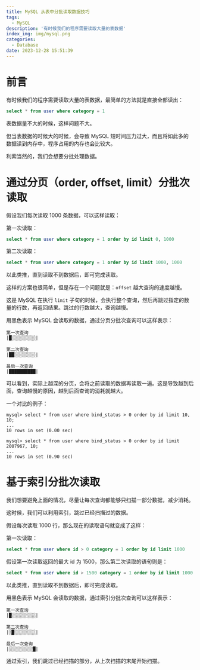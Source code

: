 ```yaml
---
title: MySQL 从表中分批读取数据技巧
tags:
  - MySQL
description: '有时候我们的程序需要读取大量的表数据'
index_img: img/mysql.png
categories:
  - Database
date: 2023-12-28 15:51:39
---
```



# 前言

有时候我们的程序需要读取大量的表数据，最简单的方法就是直接全部读出：

```sql
select * from user where category = 1
```

表数据量不大的时候，这样问题不大。

但当表数据的时候大的时候，会导致 MySQL 短时间压力过大，而且将如此多的数据读到内存中，程序占用的内存也会比较大。

利索当然的，我们会想要分批处理数据。


# 通过分页（order, offset, limit）分批次读取

假设我们每次读取 1000 条数据，可以这样读取：

第一次读取：

```sql
select * from user where category = 1 order by id limit 0, 1000
```

第二次读取：

```sql
select * from user where category = 1 order by id limit 1000, 1000
```

以此类推，直到读取不到数据后，即可完成读取。

这样的方案也很简单，但是存在一个问题就是：`offset` 越大查询的速度越慢。

这是 MySQL 在执行 `limit` 子句的时候，会执行整个查询，然后再跳过指定的数量的行数，再返回结果。跳过的行数越大，查询越慢。

用黑色表示 MySQL 会读取的数据，通过分页分批次查询可以这样表示：

```
第一次查询
|█░░░░░░░░░|

第二次查询
|██░░░░░░░░|

最后一次查询
|██████████|
```

可以看到，实际上越深的分页，会将之前读取的数据再读取一遍。这是导致越到后面，查询越慢的原因，越到后面查询的消耗就越大。

一个对比的例子：

```
mysql> select * from user where bind_status > 0 order by id limit 10, 10;
...
10 rows in set (0.00 sec)

mysql> select * from user where bind_status > 0 order by id limit 2007967, 10;
...
10 rows in set (0.90 sec)
```


# 基于索引分批次读取

我们想要避免上面的情况，尽量让每次查询都能够只扫描一部分数据，减少消耗。

这时候，我们可以利用索引，跳过已经扫描过的数据。

假设每次读取 1000 行，那么现在的读取语句就变成了这样：

第一次读取：

```sql
select * from user where id > 0 category = 1 order by id limit 1000
```

假设第一次读取返回的最大 id 为 1500，那么第二次读取的语句则是：

```sql
select * from user where id > 1500 category = 1 order by id limit 1000
```

以此类推，直到读取不到数据后，即可完成读取。

用黑色表示 MySQL 会读取的数据，通过索引分批次查询可以这样表示：

```
第一次查询
|█░░░░░░░░░|

第二次查询
|░█░░░░░░░░|

最后一次查询
|░░░░░░░░░█|
```

通过索引，我们跳过已经扫描的部分，从上次扫描的末尾开始扫描。

